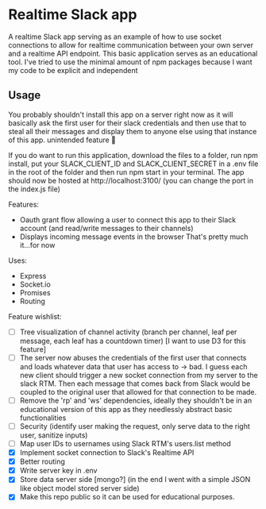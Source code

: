 # Realtime Slack app
A realtime Slack app serving as an example of how to use socket connections to allow for realtime communication between your own server and a realtime API endpoint. This basic application serves as an educational tool. I've tried to use the minimal amount of npm packages because I want my code to be explicit and independent 

## Usage
You probably shouldn't install this app on a server right now as it will basically ask the first user for their slack credentials and then use that to steal all their messages and display them to anyone else using that instance of this app. unintended feature :speak_no_evil:

If you do want to run this application, download the files to a folder, run npm install, put your SLACK_CLIENT_ID and SLACK_CLIENT_SECRET in a .env file in the root of the folder and then run npm start in your terminal. The app should now be hosted at http://localhost:3100/ (you can change the port in the index.js file)

Features:
* Oauth grant flow allowing a user to connect this app to their Slack account (and read/write messages to their channels)
* Displays incoming message events in the browser
That's pretty much it...for now

Uses:
* Express
* Socket.io
* Promises
* Routing

Feature wishlist:
- [ ] Tree visualization of channel activity (branch per channel, leaf per message, each leaf has a countdown timer) [I want to use D3 for this feature]
- [ ] The server now abuses the credentials of the first user that connects and loads whatever data that user has access to -> bad. I guess each new client should trigger a new socket connection from my server to the slack RTM. Then each message that comes back from Slack would be coupled to the original user that allowed for that connection to be made.
- [ ] Remove the 'rp' and 'ws' dependencies, ideally they shouldn't be in an educational version of this app as they needlessly abstract basic functionalities
- [ ] Security (identify user making the request, only serve data to the right user, sanitize inputs)
- [ ] Map user IDs to usernames using Slack RTM's users.list method
- [x] Implement socket connection to Slack's Realtime API
- [x] Better routing
- [x] Write server key in .env
- [x] Store data server side [mongo?] (in the end I went with a simple JSON like object model stored server side)
- [x] Make this repo public so it can be used for educational purposes.